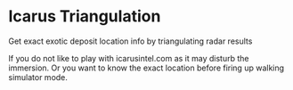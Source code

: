 # Icarus Triangulation
Get exact exotic deposit location info by triangulating radar results

If you do not like to play with icarusintel.com as it may disturb the immersion.
Or you want to know the exact location before firing up walking simulator mode.
